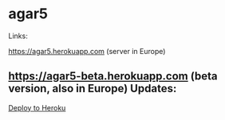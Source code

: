agar5
=============
Links:

https://agar5.herokuapp.com (server in Europe)

https://agar5-beta.herokuapp.com (beta version, also in Europe)
Updates:
---
[Deploy to Heroku](https://heroku.com/deploy)
